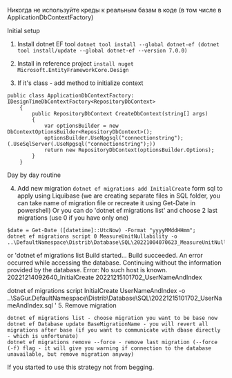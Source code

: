 ﻿Никогда не используйте креды к реальным базам в коде (в том числе в ApplicationDbContextFactory)

Initial setup

1. Install dotnet EF tool
`dotnet tool install --global dotnet-ef (dotnet tool install/update --global dotnet-ef --version 7.0.0)`

2. Install in reference  project
`install nuget Microsoft.EntityFrameworkCore.Design`

3. If it's class - add method to initialize context

```
public class ApplicationDbContextFactory: IDesignTimeDbContextFactory<RepositoryDbContext>
	{
		public RepositoryDbContext CreateDbContext(string[] args)
		{
			var optionsBuilder = new DbContextOptionsBuilder<RepositoryDbContext>();
			optionsBuilder.UseNpgsql("connectionstring");(.UseSqlServer(.UseNpgsql("connectionstring");))
			return new RepositoryDbContext(optionsBuilder.Options);
		}
	}
```

Day by day routine

4. Add new migration
`dotnet ef migrations add InitialCreate`
form sql to apply using Liquibase (we are creating separate files in SQL folder, you can take name of migration file or recreate it using Get-Date in powershell)
Or you can do 'dotnet ef migrations list' and choose 2 last migrations (use 0 if you have only one)

```
$date = Get-Date ([datetime]::UtcNow) -Format "yyyyMMddHHmm";
dotnet ef migrations script 0 MeasureUnitNullability -o ..\DefaultNamespace\Distrib\Database\SQL\20221004070623_MeasureUnitNullability.sql
```
or
'dotnet ef migrations list
Build started...
Build succeeded.
An error occurred while accessing the database. Continuing without the information provided by the database. Error: No such host is known.
20221214092640_InitialCreate
20221215101702_UserNameAndIndex

dotnet ef migrations script InitialCreate UserNameAndIndex -o ..\SaGur.DefaultNamespace\Distrib\Database\SQL\20221215101702_UserNameAndIndex.sql
'
5. Remove migration
```
dotnet ef migrations list - choose migration you want to be base now
dotnet ef Database update BaseMigrationName - you will revert all migrations after base (if you want to communicate with dbase directly - which is unfortunate)
dotnet ef migrations remove --force - remove last migration (--force (-f) flag - it will give you warning if connection to the database unavailable, but remove migration anyway)
```

If you started to use this strategy not from begging.
